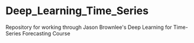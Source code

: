 # Deep_Learning_Time_Series
Repository for working through Jason Brownlee's Deep Learning for Time-Series Forecasting Course
